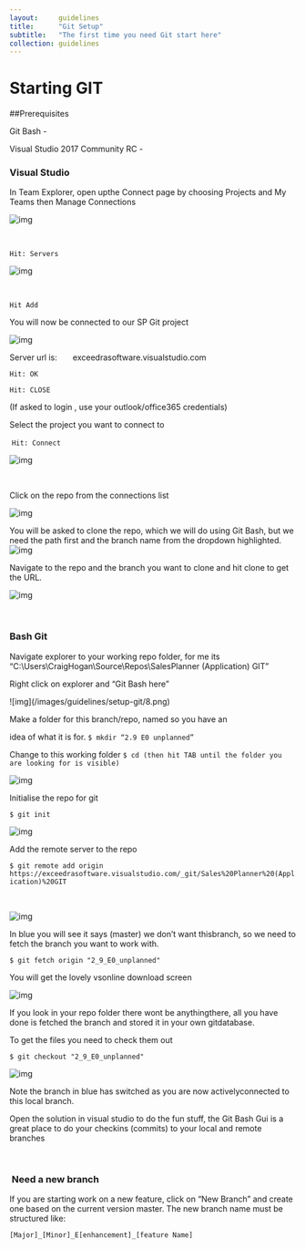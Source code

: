 ```yaml
---
layout:     guidelines
title:      "Git Setup"
subtitle:   "The first time you need Git start here"
collection: guidelines
---
```


# Starting GIT

##Prerequisites

Git Bash - 

Visual Studio 2017 Community RC - 

### Visual Studio 

In Team Explorer, open upthe Connect page by choosing Projects and My Teams then Manage Connections

![img](/images/guidelines/setup-git/1.png)

 

`Hit: Servers`

![img](/images/guidelines/setup-git/2.png)

 

`Hit Add`

You will now be connected to our SP Git project

![img](/images/guidelines/setup-git/3.png)

Server url is:       exceedrasoftware.visualstudio.com

`Hit: OK`

`Hit: CLOSE`

(If asked to login , use your outlook/office365 credentials)

Select the project you want to connect to

 `Hit: Connect` 

![img](/images/guidelines/setup-git/4.png)

 

Click on the repo from the connections list

![img](/images/guidelines/setup-git/5.png)

You will be asked to clone the repo, which we will do using Git Bash, but we need the path first and the branch name from the dropdown highlighted.
![img](/images/guidelines/setup-git/6.png)



Navigate to the repo and the branch you want to clone and hit clone to get the URL.

![img](/images/guidelines/setup-git/7.png)



 

### Bash Git

Navigate explorer to your working repo folder, for me its “C:\Users\CraigHogan\Source\Repos\SalesPlanner (Application) GIT”

Right click on explorer and “Git Bash here”
<!--Note all commands/file names are case sensitive-->![img](/images/guidelines/setup-git/8.png)

Make a folder for this branch/repo, named so you have an

idea of what it is for.
`$ mkdir “2.9 E0 unplanned”`

Change to this working folder
`$ cd (then hit TAB until the folder you are looking for is visible)`

![img](/images/guidelines/setup-git/9.png)

Initialise the repo for git

`$ git init`

![img](/images/guidelines/setup-git/10.png)

Add the remote server to the repo

`$ git remote add origin https://exceedrasoftware.visualstudio.com/_git/Sales%20Planner%20(Application)%20GIT`

 

![img](/images/guidelines/setup-git/11.png)

In blue you will see it says (master) we don’t want thisbranch, so we need to fetch the branch you want to work with.

`$ git fetch origin "2_9_E0_unplanned"`

You will get the lovely vsonline download screen

![img](/images/guidelines/setup-git/12.png)

If you look in your repo folder there wont be anythingthere, all you have done is fetched the branch and stored it in your own gitdatabase.

To get the files you need to check them out

`$ git checkout "2_9_E0_unplanned"`

![img](/images/guidelines/setup-git/13.png)

Note the branch in blue has switched as you are now activelyconnected to this local branch.

Open the solution in visual studio to do the fun stuff, the Git Bash Gui is a great place to do your checkins (commits) to your local and remote branches

 

###  Need a new branch

If you are starting work on a new feature, click on “New Branch” and create one based on the current version master.
The new branch name must be structured like:  

`[Major]_[Minor]_E[enhancement]_[feature Name]`

 